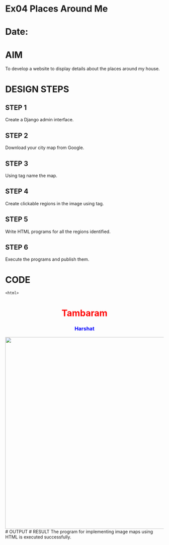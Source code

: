 # Ex04 Places Around Me
# Date:
# AIM
To develop a website to display details about the places around my house.

# DESIGN STEPS
## STEP 1
Create a Django admin interface.

## STEP 2
Download your city map from Google.

## STEP 3
Using <map> tag name the map.

## STEP 4
Create clickable regions in the image using <area> tag.

## STEP 5
Write HTML programs for all the regions identified.

## STEP 6
Execute the programs and publish them.

# CODE

    <html>
<head>
  <title>My City</title>
</head>
<body>
  <h1 align="center">
    <font color="red"><b>Tambaram</b></font>
  </h1>

  <h3 align="center">
    <font color="blue"><b>Harshat</b></font>
  </h3>

  <center>
    <img src="map.png" usemap="#MyCity" height="610" width="1450">
    <map name="MyCity">
      <area shape="rect" coords="700,250,850,400" href="home.html" title="Home">
      <area shape="circle" coords="570,230,45" href="road.html" title="Muduchur road">
      <area shape="circle" coords="640,200,30" href="lake.html" title="Tambaram Lake">
      <area shape="circle" coords="1120,360,25" href="garden.html" title="GG Garden">
      <area shape="rect" coords="950,120,1100,140" href="stop.html" title="Pallikarani">
    </map>
  </center>
</body>
</html>
# OUTPUT
# RESULT
The program for implementing image maps using HTML is executed successfully.

